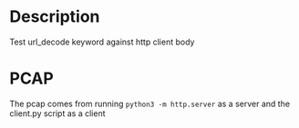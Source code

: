 # Description

Test url_decode keyword against http client body

# PCAP

The pcap comes from running
`python3 -m http.server` as a server  and the client.py script as a client
